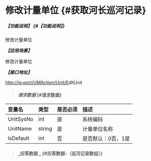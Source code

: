 # 修改计量单位 {#获取河长巡河记录}

##### _【功能说明】_ {#【功能说明】}

修改计量单位

_**【应用场景】**_

修改计量单位

_**【接口地址】**_

[http://ip:port/UMAction/Unit/E](http://ip:port/HMQuery/PatrolRiver/GetPatrolRivers)ditUnit

> #### _请求数据_ {#请求数据}

| 变量名 | 类型 | 是否必须 | 描述 |
| :--- | :--- | :--- | :--- |
| UnitSysNo | int | 是 | 系统编码 |
| UnitName | string | 是 | 计量单位名称 |
| IsDefault | int | 否 | 是否默认：0否，1是 |

> #### _应答数据 _ {#应答数据-（巡河记录数组）}



